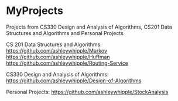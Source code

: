 # MyProjects
Projects from CS330 Design and Analysis of Algorithms, CS201 Data Structures and Algorithms and Personal Projects

CS 201 Data Structures and Algorithms: 
https://github.com/ashleywhipple/Markov
https://github.com/ashleywhipple/Huffman
https://github.com/ashleywhipple/Routing-Service

CS330 Design and Analysis of Algorithms: 
https://github.com/ashleywhipple/Design-of-Algorithms

Personal Projects:
https://github.com/ashleywhipple/StockAnalysis
